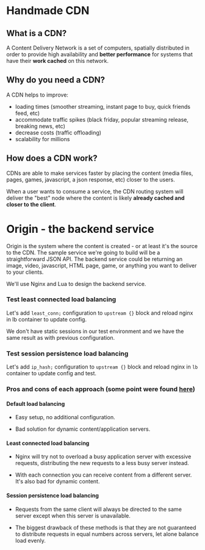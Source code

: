 # Handmade CDN

## What is a CDN?

A Content Delivery Network is a set of computers, spatially distributed in order to provide high availability and **better performance** for systems that have their **work cached** on this network.

## Why do you need a CDN?

A CDN helps to improve:
* loading times (smoother streaming, instant page to buy, quick friends feed, etc)
* accommodate traffic spikes (black friday, popular streaming release, breaking news, etc)
* decrease costs (traffic offloading)
* scalability for millions

## How does a CDN work?

CDNs are able to make services faster by placing the content (media files, pages, games, javascript, a json response, etc) closer to the users.

When a user wants to consume a service, the CDN routing system will deliver the "best" node where the content is likely **already cached and closer to the client**.

# Origin - the backend service

Origin is the system where the content is created - or at least it's the source to the CDN. The sample service we're going to build will be a straightforward JSON API. The backend service could be returning an image, video, javascript, HTML page, game, or anything you want to deliver to your clients.

We'll use Nginx and Lua to design the backend service.

### Test least connected load balancing

Let's add `least_conn;` configuration to `upstream {}` block and reload nginx in lb container to update config.

We don't have static sessions in our test environment and we have the same result as with previous configuration.


### Test session persistence load balancing

Let's add `ip_hash;` configuration to `upstream {}` block and reload nginx in `lb` container to update config and test.

### Pros and cons of each approach (some point were found [here](https://www.nginx.com/blog/choosing-nginx-plus-load-balancing-techniques/#Pros-Cons-and-Use-Cases))

#### Default load balancing
+ Easy setup, no additional configuration.
- Bad solution for dynamic content/application servers.

#### Least connected load balancing
+ Nginx will try not to overload a busy application server with excessive requests, distributing the new requests to a less busy server instead.
- With each connection you can receive content from a different server. It's also bad for dynamic content.

#### Session persistence load balancing
+ Requests from the same client will always be directed to the same server except when this server is unavailable.
- The biggest drawback of these methods is that they are not guaranteed to distribute requests in equal numbers across servers, let alone balance load evenly. 
